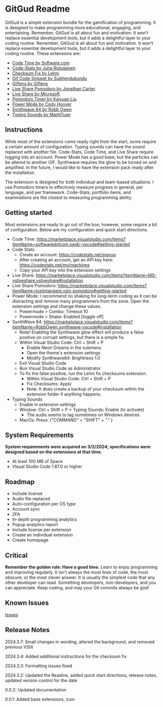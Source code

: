 # GitGud Readme
GitGud is a simple extension bundle for the gamification of programming. It is designed to make programming more educational, engaging, and entertaining. Remember, GitGud is all about fun and motivation. It won’t replace essential development tools, but it adds a delightful layer to your coding routine. Remember, GitGud is all about fun and motivation. It won’t replace essential development tools, but it adds a delightful layer to your coding routine.  These extensions are:
* [Code Time by Software.com](https://marketplace.visualstudio.com/items?itemName=softwaredotcom.swdc-vscode)
* [Code-Stats by Juha Ristolainen](https://marketplace.visualstudio.com/items?itemName=riussi.code-stats-vscode)
* [Checksum Fix by Lehni](https://marketplace.visualstudio.com/items?itemName=lehni.vscode-fix-checksums)
* [Gif Code Snippet by Subhendukundu](https://marketplace.visualstudio.com/items?itemName=subhendukundu.gif-code-snippet)
* [Giflens by Giflens](https://marketplace.visualstudio.com/items?itemName=giflens.giflens)
* [Live Share Pomodoro by Jonathan Carter](https://marketplace.visualstudio.com/items?itemName=lostintangent.vsls-pomodoro)
* [Live Share by Microsoft](https://marketplace.visualstudio.com/items?itemName=MS-vsliveshare.vsliveshare)
* [Pomodoro Timer by Kaiyuan Liu](https://marketplace.visualstudio.com/items?itemName=lkytal.pomodoro)
* [Power Mode by Cody Hoover](https://marketplace.visualstudio.com/items?itemName=hoovercj.vscode-power-mode)
* [Synthwave 84 by Robb Owen](https://marketplace.visualstudio.com/items?itemName=RobbOwen.synthwave-vscode)
* [Typing Sounds by ManhTuan](https://marketplace.visualstudio.com/items?itemName=MTuan.typing-sounds)

## Instructions
While most of the extensions come ready right from the start, some require a certain amount of configuration. Typing sounds can have the sound replaced with another file. Code-Stats, Code Time, and Live Share require logging into an account. Power Mode has a good base, but the particles can be altered to another GIF. Synthwave requires the glow to be turned on and amplified. In the future, I would like to have the extension pack ready after the installation.

The extension is designed for both individual and team-based situations. I use Pomodoro timers to effectively measure progress in general, per language, and per framework. Code-Stats, portfolio items, and examinations are the closest to measuring programming ability.

## Getting started
Most extensions are ready to go out of the box; however, some require a bit of configuration. Below are my configuration and quick start directions.
* Code Time: https://marketplace.visualstudio.com/items?itemName=softwaredotcom.swdc-vscode#getting-started
* Code Stats
  - Create an account: https://codestats.net/signup
  - After creating an account, get an API key here: https://codestats.net/my/machines
  - Copy your API key into the extension settings
* Live Share: https://marketplace.visualstudio.com/items?itemName=MS-vsliveshare.vsliveshare#installation
* Live Share Pomodoro: https://marketplace.visualstudio.com/items?itemName=lostintangent.vsls-pomodoro#getting-started
* Power Mode: I recommend no shaking for long-term coding as it can be distracting and remove many programmers from the zone. Open the extension settings and change these values.
  - Powermode > Combo: Timeout 10
  - Powermode > Shake: Enabled [toggle off]
* SynthWave 84: https://marketplace.visualstudio.com/items?itemName=RobbOwen.synthwave-vscode#installation
  - Note! Enabling the Synthwave glow effect will produce a false positive on corrupt settings, but there is a simple fix.
  - Within Visual Studio Code: Ctrl + Shift + P
    - Enable Neon Dreams in the submenu
    - Open the theme's extension settings
    - Modify Synthwave84: Brightness 1.0
  - Exit Visual Studio Code
  - Run Visual Studio Code as Administrator
  - To fix the false positive, run the Lehni fix checksums extension.
    - Within Visual Studio Code: Ctrl + Shift + P
    - Fix Checksums: Apply
    - Note: It does create a backup of your checksum within the extension folder if anything happens.
* Typing Sounds
  - Enable in extension settings
  - Window: Ctrl + Shift + P > Typing Sounds: Enable (to activate)
    - The audio seems to lag sometimes on Windows devices
  - MacOs: Press: ("COMMAND" + "SHIFT" + "." )

## System Requirements
**System requirements were acquired on 3/2/2024; specifications were designed based on the extensions at that time.**
* At least 100 MB of Space
* Visual Studio Code 1.87.0 or higher

## Roadmap
* Include license
* Audio file replaced
* Auto-configuration per OS type
* Account sync
* 2FA
* In-depth programming analytics
* Popup analytics report
* Include license per extension
* Create an individual extension
* Create homepage

## Critical
**Remember the golden rule: Have a good time.**
Learn to enjoy programming and improving regularly. It isn't always the most lines of code, the most obscure, or the most clever answer. It is usually the simplest code that any other developer can read. Something developers, non-developers, and you can appreciate.
Keep coding, and may your Git commits always be güd!

## Known Issues
[Issues](https://github.com/DrLonnieJonesPFMP/GitGud/issues)

## Release Notes
2024.3.7: Small changes in wording, altered the background, and removed previous VSIX

2024.3.4: Added additional instructions for the checksum fix

2024.3.3: Formatting issues fixed

2024.3.2: Updated the Readme, added quick start directions, release notes, updated version control for the date

0.0.2: Updated documentation

0.0.1: Added base extensions, icon
